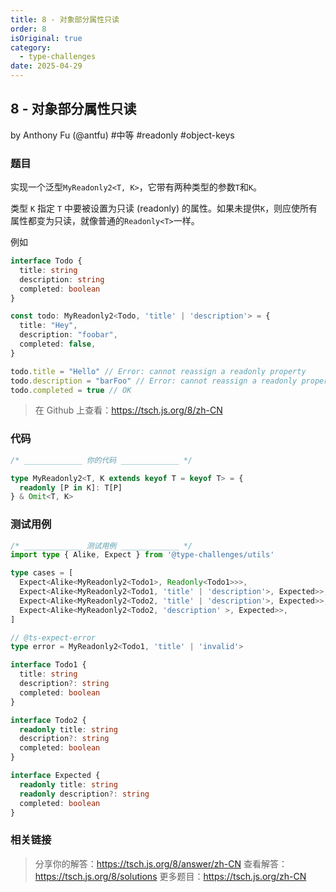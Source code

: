 ```yaml
---
title: 8 - 对象部分属性只读
order: 8
isOriginal: true
category:
  - type-challenges
date: 2025-04-29
---
```


8 - 对象部分属性只读
-------
by Anthony Fu (@antfu) #中等 #readonly #object-keys

### 题目

实现一个泛型`MyReadonly2<T, K>`，它带有两种类型的参数`T`和`K`。

类型 `K` 指定 `T` 中要被设置为只读 (readonly) 的属性。如果未提供`K`，则应使所有属性都变为只读，就像普通的`Readonly<T>`一样。

例如

```ts
interface Todo {
  title: string
  description: string
  completed: boolean
}

const todo: MyReadonly2<Todo, 'title' | 'description'> = {
  title: "Hey",
  description: "foobar",
  completed: false,
}

todo.title = "Hello" // Error: cannot reassign a readonly property
todo.description = "barFoo" // Error: cannot reassign a readonly property
todo.completed = true // OK
```

> 在 Github 上查看：https://tsch.js.org/8/zh-CN

### 代码

```ts
/* _____________ 你的代码 _____________ */

type MyReadonly2<T, K extends keyof T = keyof T> = {
  readonly [P in K]: T[P]
} & Omit<T, K>

```

### 测试用例

```ts
/* _____________ 测试用例 _____________ */
import type { Alike, Expect } from '@type-challenges/utils'

type cases = [
  Expect<Alike<MyReadonly2<Todo1>, Readonly<Todo1>>>,
  Expect<Alike<MyReadonly2<Todo1, 'title' | 'description'>, Expected>>,
  Expect<Alike<MyReadonly2<Todo2, 'title' | 'description'>, Expected>>,
  Expect<Alike<MyReadonly2<Todo2, 'description' >, Expected>>,
]

// @ts-expect-error
type error = MyReadonly2<Todo1, 'title' | 'invalid'>

interface Todo1 {
  title: string
  description?: string
  completed: boolean
}

interface Todo2 {
  readonly title: string
  description?: string
  completed: boolean
}

interface Expected {
  readonly title: string
  readonly description?: string
  completed: boolean
}

```

### 相关链接

> 分享你的解答：https://tsch.js.org/8/answer/zh-CN
> 查看解答：https://tsch.js.org/8/solutions
> 更多题目：https://tsch.js.org/zh-CN
